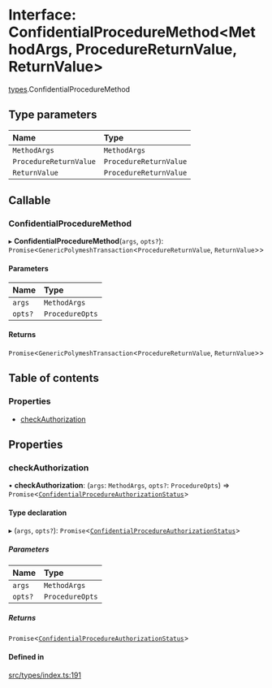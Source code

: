 # Interface: ConfidentialProcedureMethod<MethodArgs, ProcedureReturnValue, ReturnValue\>

[types](../wiki/types).ConfidentialProcedureMethod

## Type parameters

| Name | Type |
| :------ | :------ |
| `MethodArgs` | `MethodArgs` |
| `ProcedureReturnValue` | `ProcedureReturnValue` |
| `ReturnValue` | `ProcedureReturnValue` |

## Callable

### ConfidentialProcedureMethod

▸ **ConfidentialProcedureMethod**(`args`, `opts?`): `Promise`<`GenericPolymeshTransaction`<`ProcedureReturnValue`, `ReturnValue`\>\>

#### Parameters

| Name | Type |
| :------ | :------ |
| `args` | `MethodArgs` |
| `opts?` | `ProcedureOpts` |

#### Returns

`Promise`<`GenericPolymeshTransaction`<`ProcedureReturnValue`, `ReturnValue`\>\>

## Table of contents

### Properties

- [checkAuthorization](../wiki/types.ConfidentialProcedureMethod#checkauthorization)

## Properties

### checkAuthorization

• **checkAuthorization**: (`args`: `MethodArgs`, `opts?`: `ProcedureOpts`) => `Promise`<[`ConfidentialProcedureAuthorizationStatus`](../wiki/types.ConfidentialProcedureAuthorizationStatus)\>

#### Type declaration

▸ (`args`, `opts?`): `Promise`<[`ConfidentialProcedureAuthorizationStatus`](../wiki/types.ConfidentialProcedureAuthorizationStatus)\>

##### Parameters

| Name | Type |
| :------ | :------ |
| `args` | `MethodArgs` |
| `opts?` | `ProcedureOpts` |

##### Returns

`Promise`<[`ConfidentialProcedureAuthorizationStatus`](../wiki/types.ConfidentialProcedureAuthorizationStatus)\>

#### Defined in

[src/types/index.ts:191](https://github.com/PolymeshAssociation/polymesh-private-sdk/blob/297c67ce/src/types/index.ts#L191)
